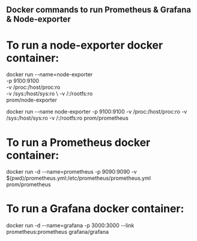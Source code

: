 ## Docker commands to run Prometheus & Grafana & Node-exporter
# To run a node-exporter docker container:
docker run --name=node-exporter \
  -p 9100:9100 \
  -v /proc:/host/proc:ro \
  -v /sys:/host/sys:ro \ 
  -v /:/rootfs:ro \
prom/node-exporter

docker run --name node-exporter -p 9100:9100 -v /proc:/host/proc:ro -v /sys:/host/sys:ro -v /:/rootfs:ro prom/prometheus

# To run a Prometheus docker container:
docker run -d --name=prometheus -p 9090:9090 -v $(pwd)/prometheus.yml:/etc/prometheus/prometheus.yml prom/prometheus

# To run a Grafana docker container:
docker run -d --name=grafana -p 3000:3000 --link prometheus:prometheus grafana/grafana